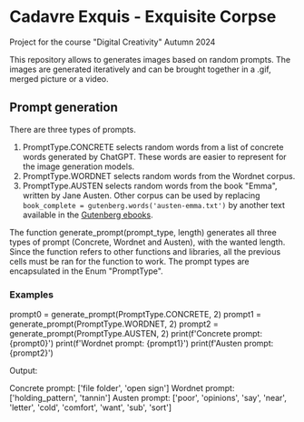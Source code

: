 # Cadavre Exquis - Exquisite Corpse
Project for the course "Digital Creativity"
Autumn 2024

This repository allows to generates images based on random prompts. The images are generated iteratively and can be brought together in a .gif, merged picture or a video.

## Prompt generation
There are three types of prompts.
1. PromptType.CONCRETE selects random words from a list of concrete words generated by ChatGPT. These words are easier to represent for the image generation models.
2. PromptType.WORDNET selects random words from the Wordnet corpus.
3. PromptType.AUSTEN selects random words from the book "Emma", written by Jane Austen. Other corpus can be used by replacing `book_complete = gutenberg.words('austen-emma.txt')` by another text available in the [Gutenberg ebooks](https://www.gutenberg.org/).


The function generate_prompt(prompt_type, length) generates all three types of prompt (Concrete, Wordnet and Austen), with the wanted length. Since the function refers to other functions and libraries, all the previous cells must be ran for the function to work.
The prompt types are encapsulated in the Enum "PromptType".


### Examples
prompt0 = generate_prompt(PromptType.CONCRETE, 2)
prompt1 = generate_prompt(PromptType.WORDNET, 2)
prompt2 = generate_prompt(PromptType.AUSTEN, 2)
print(f'Concrete prompt: {prompt0}')
print(f'Wordnet prompt: {prompt1}')
print(f'Austen prompt: {prompt2}')

Output:

Concrete prompt: ['file folder', 'open sign']
Wordnet prompt: ['holding_pattern', 'tannin']
Austen prompt: ['poor', 'opinions', 'say', 'near', 'letter', 'cold', 'comfort', 'want', 'sub', 'sort']



